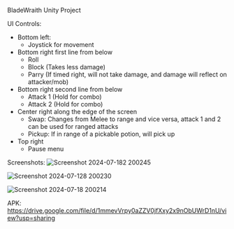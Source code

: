 BladeWraith Unity Project

UI Controls:
* Bottom left:
  - Joystick for movement
* Bottom right first line from below
  - Roll
  - Block (Takes less damage)
  - Parry (If timed right, will not take damage, and damage will reflect on attacker/mob)
* Bottom right second line from below
  - Attack 1 (Hold for combo)
  - Attack 2 (Hold for combo)
* Center right along the edge of the screen
  - Swap: Changes from Melee to range and vice versa, attack 1 and 2 can be used for ranged attacks
  - Pickup: If in range of a pickable potion, will pick up
* Top right
  - Pause menu
 
Screenshots:
![Screenshot 2024-07-182 200245](https://github.com/user-attachments/assets/e402f5d2-2793-4f7b-96d8-e558c513fa36)

![Screenshot 2024-07-128 200230](https://github.com/user-attachments/assets/efe6f610-a2d7-487a-a726-26a6e57d3459)

![Screenshot 2024-07-18 200214](https://github.com/user-attachments/assets/c3e12506-ed76-4334-b881-60fb5d6836ef)

APK: https://drive.google.com/file/d/1mmevVrpy0aZZV0jfXxy2x9nObUWrD1nU/view?usp=sharing

